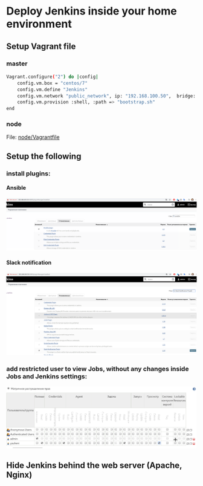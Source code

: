 # Deploy Jenkins inside your home environment
## Setup Vagrant file
### master
```bash script
Vagrant.configure("2") do |config|
    config.vm.box = "centos/7"
    config.vm.define "Jenkins"
    config.vm.network "public_network", ip: "192.168.100.50",  bridge: "enp5s0"
    config.vm.provision :shell, :path => "bootstrap.sh"
end
```

### node 
File: [node/Vagrantfile](./node/Vagrantfile)

## Setup the following

### install plugins:

#### Ansible
![](./images/ansible_plugin.png)
#### Slack notification
![](./images/slack_notification_plugin.png)

### add restricted user to view Jobs, without any changes inside Jobs and Jenkins settings:
![](./images/resrtricted_user.png)

## Hide Jenkins behind the web server (Apache, Nginx)
